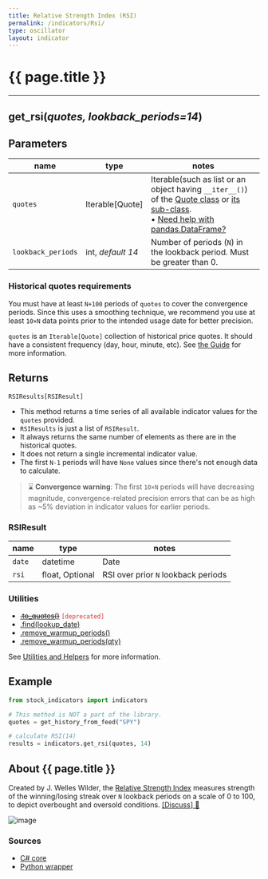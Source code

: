 ```yaml
---
title: Relative Strength Index (RSI)
permalink: /indicators/Rsi/
type: oscillator
layout: indicator
---
```


# {{ page.title }}

<hr>

## **get_rsi**(*quotes, lookback_periods=14*)

## Parameters

| name | type | notes
| -- |-- |--
| `quotes` | Iterable[Quote] | Iterable(such as list or an object having `__iter__()`) of the [Quote class]({{site.baseurl}}/guide/#historical-quotes) or [its sub-class]({{site.baseurl}}/guide/#using-custom-quote-classes). <br><span class='qna-dataframe'> • [Need help with pandas.DataFrame?]({{site.baseurl}}/guide/#using-pandasdataframe)</span>
| `lookback_periods` | int, *default 14* | Number of periods (`N`) in the lookback period.  Must be greater than 0.

### Historical quotes requirements

You must have at least `N+100` periods of `quotes` to cover the convergence periods.  Since this uses a smoothing technique, we recommend you use at least `10×N` data points prior to the intended usage date for better precision.

`quotes` is an `Iterable[Quote]` collection of historical price quotes.  It should have a consistent frequency (day, hour, minute, etc).  See [the Guide]({{site.baseurl}}/guide/#historical-quotes) for more information.

## Returns

```python
RSIResults[RSIResult]
```

- This method returns a time series of all available indicator values for the `quotes` provided.
- `RSIResults` is just a list of `RSIResult`.
- It always returns the same number of elements as there are in the historical quotes.
- It does not return a single incremental indicator value.
- The first `N-1` periods will have `None` values since there's not enough data to calculate.

> :hourglass: **Convergence warning**: The first `10×N` periods will have decreasing magnitude, convergence-related precision errors that can be as high as ~5% deviation in indicator values for earlier periods.

### RSIResult

| name | type | notes
| -- |-- |--
| `date` | datetime | Date
| `rsi` | float, Optional | RSI over prior `N` lookback periods

### Utilities

- ~~[.to_quotes()]({{site.baseurl}}/utilities#convert-to-quotes)~~ <code style='color: #d32f2f; important'>[deprecated]</code>
- [.find(lookup_date)]({{site.baseurl}}/utilities#find-indicator-result-by-date)
- [.remove_warmup_periods()]({{site.baseurl}}/utilities#remove-warmup-periods)
- [.remove_warmup_periods(qty)]({{site.baseurl}}/utilities#remove-warmup-periods)

See [Utilities and Helpers]({{site.baseurl}}/utilities#utilities-for-indicator-results) for more information.

## Example

```python
from stock_indicators import indicators

# This method is NOT a part of the library.
quotes = get_history_from_feed("SPY")

# calculate RSI(14)
results = indicators.get_rsi(quotes, 14)
```

## About {{ page.title }}

Created by J. Welles Wilder, the [Relative Strength Index](https://en.wikipedia.org/wiki/Relative_strength_index) measures strength of the winning/losing streak over `N` lookback periods on a scale of 0 to 100, to depict overbought and oversold conditions.
[[Discuss] :speech_balloon:]({{site.github.base_repository_url}}/discussions/224 "Community discussion about this indicator")

![image]({{site.charturl}}/Rsi.png)

### Sources

- [C# core]({{site.base_sourceurl}}/m-r/Rsi/Rsi.cs)
- [Python wrapper]({{site.sourceurl}}/rsi.py)
